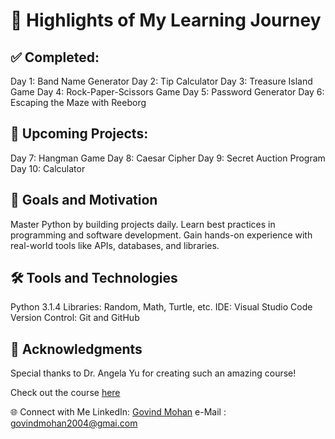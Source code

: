 <h1>🌟 Highlights of My Learning Journey</h1>
<h2>✅ Completed:</h1>
 Day 1: Band Name Generator  
 Day 2: Tip Calculator  
 Day 3: Treasure Island Game  
 Day 4: Rock-Paper-Scissors Game  
 Day 5: Password Generator  
 Day 6: Escaping the Maze with Reeborg  
<h2>🚀 Upcoming Projects:</h2>
 Day 7: Hangman Game  
 Day 8: Caesar Cipher  
 Day 9: Secret Auction Program  
 Day 10: Calculator  
<h2>🎯 Goals and Motivation</h2>
Master Python by building projects daily.  
Learn best practices in programming and software development.  
Gain hands-on experience with real-world tools like APIs, databases, and libraries.  
<h2>🛠️ Tools and Technologies</h2>
Python 3.1.4  
Libraries: Random, Math, Turtle, etc.  
IDE: Visual Studio Code  
Version Control: Git and GitHub  
<h2>📢 Acknowledgments</h2>
Special thanks to Dr. Angela Yu for creating such an amazing course!

Check out the course [here](https://www.udemy.com/course/100-days-of-code/) 


🌐 Connect with Me
LinkedIn: [Govind Mohan](https://www.linkedin.com/in/govind-mohan-84a2961a6/)
e-Mail : govindmohan2004@gmai.com

